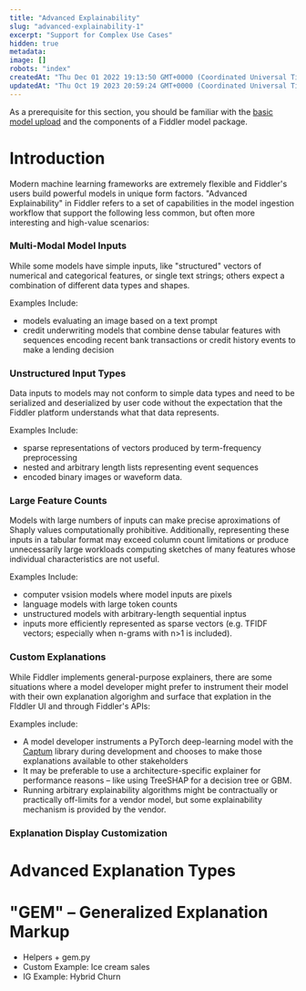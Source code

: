 ```yaml
---
title: "Advanced Explainability"
slug: "advanced-explainability-1"
excerpt: "Support for Complex Use Cases"
hidden: true
metadata: 
image: []
robots: "index"
createdAt: "Thu Dec 01 2022 19:13:50 GMT+0000 (Coordinated Universal Time)"
updatedAt: "Thu Oct 19 2023 20:59:24 GMT+0000 (Coordinated Universal Time)"
---
```

As a prerequisite for this section, you should be familiar with the [basic model upload](https://dash.readme.com/project/fiddler/v1.3/docs/advanced-explainability) and the components of a Fiddler model package.

# Introduction

Modern machine learning frameworks are extremely flexible and Fiddler's users build powerful models in unique form factors.  "Advanced Explainability" in Fiddler refers to a set of capabilities in the model ingestion workflow that support the following less common, but often more interesting and high-value scenarios:

### Multi-Modal Model Inputs

While some models have simple inputs, like "structured" vectors of numerical and categorical features, or single text strings; others expect a combination of different data types and shapes. 

Examples Include:

- models evaluating an image based on a text prompt
- credit underwriting models that combine dense tabular features with sequences encoding recent bank transactions or credit history events to make a lending decision

### Unstructured Input Types

Data inputs to models may not conform to simple data types and need to be serialized and deserialized by user code without the expectation that the Fiddler platform understands what that data represents.

Examples Include:

- sparse representations of vectors produced by term-frequency preprocessing
- nested and arbitrary length lists representing event sequences
- encoded binary images or waveform data. 

### Large Feature Counts

Models with large numbers of inputs can make precise aproximations of Shaply values computationally prohibitive.  Additionally, representing these inputs in a tabular format may exceed column count limitations or produce unnecessarily large workloads computing sketches of many features whose individual characteristics are not useful.

Examples Include:

- computer vsision models where model inputs are pixels
- language models with large token counts
- unstructured models with arbitrary-length sequential inptus
- inputs more efficiently represented as sparse vectors (e.g. TFIDF vectors; especially when n-grams with n>1 is included).

### Custom Explanations

While Fiddler implements general-purpose explainers, there are some situations where a model developer might prefer to instrument their model with their own explanation algorighm and surface that  explation in the FIddler UI and through Fiddler's APIs:

Examples include:

- A model developer instruments a PyTorch deep-learning model with the [Captum](https://captum.ai/) library during development and chooses to make those explanations available to other stakeholders
- It may be preferable to use a architecture-specific explainer for performance reasons – like using TreeSHAP for a decision tree or GBM.
- Running arbitrary explainability algorithms might be contractually or practically off-limits for a vendor model, but some explainability mechanism is provided by the vendor.

### Explanation Display Customization

# Advanced Explanation Types

# "GEM" – Generalized Explanation Markup

- Helpers + gem.py
- Custom Example: Ice cream sales
- IG Example: Hybrid Churn